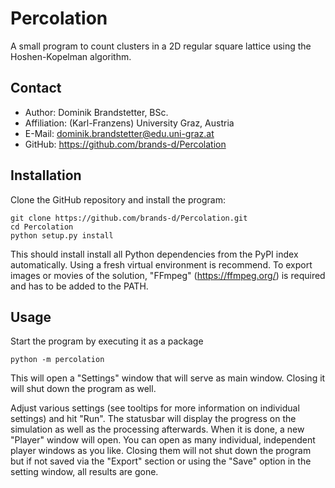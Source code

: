 # Percolation
A small program to count clusters in a 2D regular square lattice using the Hoshen-Kopelman algorithm.

## Contact
- Author: Dominik Brandstetter, BSc.
- Affiliation: (Karl-Franzens) University Graz, Austria
- E-Mail: dominik.brandstetter@edu.uni-graz.at
- GitHub: https://github.com/brands-d/Percolation

## Installation
Clone the GitHub repository and install the program:

    git clone https://github.com/brands-d/Percolation.git
    cd Percolation
    python setup.py install

This should install install all Python dependencies from the PyPI index automatically. Using a fresh virtual environment is recommend.
To export images or movies of the solution, "FFmpeg" (https://ffmpeg.org/) is required and has to be added to the PATH.

## Usage
Start the program by executing it as a package

    python -m percolation

This will open a "Settings" window that will serve as main window. Closing it will shut down the program as well.

Adjust various settings (see tooltips for more information on individual settings) and hit "Run". The statusbar will display the progress on the simulation as well as the processing afterwards.
When it is done, a new "Player" window will open. You can open as many individual, independent player windows as you like. Closing them will not shut down the program but if not saved via the "Export" section or using the "Save" option in the setting window, all results are gone.

